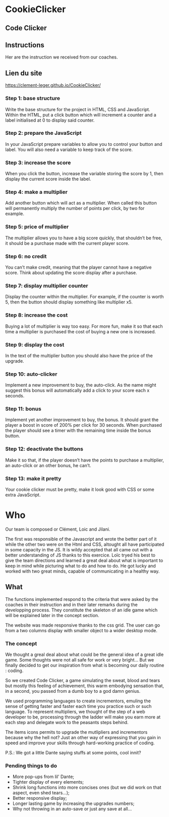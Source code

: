 # CookieClicker

## Code Clicker

## Instructions
Her are the instruction we received from our coaches.

## Lien du site

https://clement-leger.github.io/CookieClicker/

### Step 1: base structure

Write the base structure for the project in HTML, CSS and JavaScript. Within the HTML, put a click button which will increment a counter and a label initialised at 0 to display said counter.  


### Step 2: prepare the JavaScript

In your JavaScript prepare variables to allow you to control your button and label. You will also need a variable to keep track of the score.  

  
### Step 3: increase the score

When you click the button, increase the variable storing the score by 1, then display the current score inside the label.

### Step 4: make a multiplier

Add another button which will act as a multiplier. When called this button will permanently multiply the number of points per click, by two for example.

### Step 5: price of multiplier

The multiplier allows you to have a big score quickly, that shouldn’t be free, it should be a purchase made with the current player score.

### Step 6: no credit

You can’t make credit, meaning that the player cannot have a negative score. Think about updating the score display after a purchase.

### Step 7: display multiplier counter

Display the counter within the multiplier. For example, if the counter is worth 5, then the button should display something like multiplier x5.

### Step 8: increase the cost

Buying a lot of multiplier is way too easy. For more fun, make it so that each time a multiplier is purchased the cost of buying a new one is increased.

### Step 9: display the cost

In the text of the multiplier button you should also have the price of the upgrade.

### Step 10: auto-clicker

Implement a new improvement to buy, the auto-click. As the name might suggest this bonus will automatically add a click to your score each x seconds.

### Step 11: bonus

Implement yet another improvement to buy, the bonus. It should grant the player a boost in score of 200% per click for 30 seconds. When purchased the player should see a timer with the remaining time inside the bonus button.

### Step 12: deactivate the buttons

Make it so that, if the player doesn’t have the points to purchase a multiplier, an auto-click or an other bonus, he can’t.

### Step 13: make it pretty

Your cookie clicker must be pretty, make it look good with CSS or some extra JavaScript.

# Who

Our team is composed or Clément, Loic and Jilani. 

The first was responsible of the Javascript and wrote the better part of it while the other two were on the Html and CSS, altought all have participated in some capacity in the JS. It is wildy accepted that all came out with a better understanding of JS thanks to this exercice. Loïc tryed his best to give the team directions and learned a great deal about what is important to keep in mind while picturing what to do and how to do. He got lucky and worked with two great minds, capable of communicating in a healthy way.

## What

The functions implemented respond to the criteria that were asked by the coaches in their instruction and in their later remarks during the developping process. They constitute the skeleton of an idle game which will be explained later in the concept section.

The website was made responsive thanks to the css grid. The user can go from a two columns display with smaller object to a wider desktop mode.


### The concept

We thought a greal deal about what could be the general idea of a great idle game. Some thoughts were not all safe for work or very bright... But we finally decided to get our inspiration from what is becoming our daily 
routine : coding.

So we created Code Clicker, a game simulating the sweat, blood and tears 
but mostly this feeling of achievement,
this warm embodying sensation that, in a second, you passed from a dumb boy to a god damn genius.

We used programming languages to create incrementors,  emuling the sense of getting faster and faster each time you practice such or such language.
To represent multipliers, we thought of the step of a web developer to be, processing through the ladder will make you earn more at each step and delegate work to the peasants steps behind.

The items icons permits to upgrade the mutlipliers and incrementors because why the hell not? Just an other way of expressing that you gain in speed and improve your skills through hard-working practice of coding.

P.S.: We got a little Dante saying stuffs at some points, cool innit?


### Pending things to do

- More pop-ups from lil' Dante;
- Tighter display of every elements;
- Shrink long functions into more concises ones (but we did work on that aspect, even shed tears...);
- Better responsive display;
- Longer lasting game by increasing the upgrades numbers;
- Why not throwing in an auto-save or just any save at all...